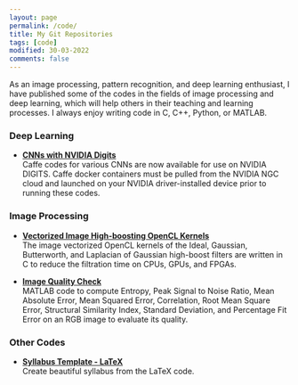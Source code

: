 ```yaml
---
layout: page
permalink: /code/
title: My Git Repositories
tags: [code]
modified: 30-03-2022
comments: false
---
```


As an image processing, pattern recognition, and deep learning enthusiast, I have published some of the codes in the fields of image processing and deep learning, which will help others in their teaching and learning processes. I always enjoy writing code in C, C++, Python, or MATLAB.

### Deep Learning

* [**CNNs with NVIDIA Digits**](https://github.com/ashutoshsatapathy1990/NVIDIA-DIGITS-caffe-)<br>
Caffe codes for various CNNs are now available for use on NVIDIA DIGITS. Caffe docker containers must be pulled from the NVIDIA NGC cloud and launched on your NVIDIA driver-installed device prior to running these codes.   
 
### Image Processing

* [**Vectorized Image High-boosting OpenCL Kernels**](https://github.com/ashutoshsatapathy1990/Vectorized-Image-Highboosting_GPU)<br>
The image vectorized OpenCL kernels of the Ideal, Gaussian, Butterworth, and Laplacian of Gaussian high-boost filters are written in C to reduce the filtration time on CPUs, GPUs, and FPGAs.

* [**Image Quality Check**](https://github.com/ashutoshsatapathy1990/Image-Performance-Metrics)<br>
MATLAB code to compute Entropy, Peak Signal to Noise Ratio, Mean Absolute Error, Mean Squared Error, Correlation, Root Mean Square Error, Structural Similarity Index, Standard Deviation, and Percentage Fit Error on an RGB image to evaluate its quality.

### Other Codes

* [**Syllabus Template - LaTeX**](https://github.com/ashutoshsatapathy1990/syllabus-template-LaTeX)<br>
Create beautiful syllabus from the LaTeX code. 




